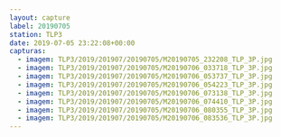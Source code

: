 ```yaml
---
layout: capture
label: 20190705
station: TLP3
date: 2019-07-05 23:22:08+00:00
capturas:
  - imagem: TLP3/2019/201907/20190705/M20190705_232208_TLP_3P.jpg
  - imagem: TLP3/2019/201907/20190705/M20190706_033718_TLP_3P.jpg
  - imagem: TLP3/2019/201907/20190705/M20190706_053737_TLP_3P.jpg
  - imagem: TLP3/2019/201907/20190705/M20190706_054223_TLP_3P.jpg
  - imagem: TLP3/2019/201907/20190705/M20190706_073138_TLP_3P.jpg
  - imagem: TLP3/2019/201907/20190705/M20190706_074410_TLP_3P.jpg
  - imagem: TLP3/2019/201907/20190705/M20190706_080355_TLP_3P.jpg
  - imagem: TLP3/2019/201907/20190705/M20190706_083536_TLP_3P.jpg
---
```

